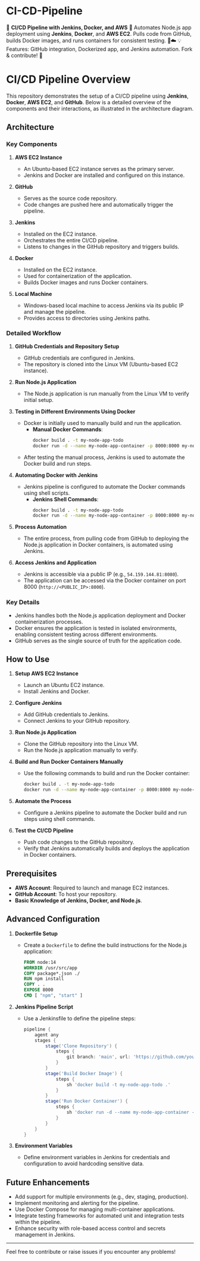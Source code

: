 # CI-CD-Pipeline
🚀 **CI/CD Pipeline with Jenkins, Docker, and AWS** 🐳   Automates Node.js app deployment using **Jenkins**, **Docker**, and **AWS EC2**. Pulls code from GitHub, builds Docker images, and runs containers for consistent testing. 🤖☁️   💡 Features: GitHub integration, Dockerized app, and Jenkins automation. Fork &amp; contribute! 🔧

# CI/CD Pipeline Overview

This repository demonstrates the setup of a CI/CD pipeline using **Jenkins**, **Docker**, **AWS EC2**, and **GitHub**. Below is a detailed overview of the components and their interactions, as illustrated in the architecture diagram.

## Architecture

### Key Components

1. **AWS EC2 Instance**
   - An Ubuntu-based EC2 instance serves as the primary server.
   - Jenkins and Docker are installed and configured on this instance.

2. **GitHub**
   - Serves as the source code repository.
   - Code changes are pushed here and automatically trigger the pipeline.

3. **Jenkins**
   - Installed on the EC2 instance.
   - Orchestrates the entire CI/CD pipeline.
   - Listens to changes in the GitHub repository and triggers builds.

4. **Docker**
   - Installed on the EC2 instance.
   - Used for containerization of the application.
   - Builds Docker images and runs Docker containers.

5. **Local Machine**
   - Windows-based local machine to access Jenkins via its public IP and manage the pipeline.
   - Provides access to directories using Jenkins paths.

### Detailed Workflow

1. **GitHub Credentials and Repository Setup**
   - GitHub credentials are configured in Jenkins.
   - The repository is cloned into the Linux VM (Ubuntu-based EC2 instance).

2. **Run Node.js Application**
   - The Node.js application is run manually from the Linux VM to verify initial setup.

3. **Testing in Different Environments Using Docker**
   - Docker is initially used to manually build and run the application.
     - **Manual Docker Commands**:
       ```bash
       docker build . -t my-node-app-todo
       docker run -d --name my-node-app-container -p 8000:8000 my-node-app-todo
       ```
   - After testing the manual process, Jenkins is used to automate the Docker build and run steps.

4. **Automating Docker with Jenkins**
   - Jenkins pipeline is configured to automate the Docker commands using shell scripts.
     - **Jenkins Shell Commands**:
       ```bash
       docker build . -t my-node-app-todo
       docker run -d --name my-node-app-container -p 8000:8000 my-node-app-todo
       ```

5. **Process Automation**
   - The entire process, from pulling code from GitHub to deploying the Node.js application in Docker containers, is automated using Jenkins.

6. **Access Jenkins and Application**
   - Jenkins is accessible via a public IP (e.g., `54.159.144.81:8080`).
   - The application can be accessed via the Docker container on port 8000 (`http://<PUBLIC_IP>:8000`).

### Key Details

- Jenkins handles both the Node.js application deployment and Docker containerization processes.
- Docker ensures the application is tested in isolated environments, enabling consistent testing across different environments.
- GitHub serves as the single source of truth for the application code.

## How to Use

1. **Setup AWS EC2 Instance**
   - Launch an Ubuntu EC2 instance.
   - Install Jenkins and Docker.

2. **Configure Jenkins**
   - Add GitHub credentials to Jenkins.
   - Connect Jenkins to your GitHub repository.

3. **Run Node.js Application**
   - Clone the GitHub repository into the Linux VM.
   - Run the Node.js application manually to verify.

4. **Build and Run Docker Containers Manually**
   - Use the following commands to build and run the Docker container:
     ```bash
     docker build . -t my-node-app-todo
     docker run -d --name my-node-app-container -p 8000:8000 my-node-app-todo
     ```

5. **Automate the Process**
   - Configure a Jenkins pipeline to automate the Docker build and run steps using shell commands.

6. **Test the CI/CD Pipeline**
   - Push code changes to the GitHub repository.
   - Verify that Jenkins automatically builds and deploys the application in Docker containers.

## Prerequisites

- **AWS Account**: Required to launch and manage EC2 instances.
- **GitHub Account**: To host your repository.
- **Basic Knowledge of Jenkins, Docker, and Node.js**.

## Advanced Configuration

1. **Dockerfile Setup**
   - Create a `Dockerfile` to define the build instructions for the Node.js application:
     ```dockerfile
     FROM node:14
     WORKDIR /usr/src/app
     COPY package*.json ./
     RUN npm install
     COPY . .
     EXPOSE 8000
     CMD [ "npm", "start" ]
     ```

2. **Jenkins Pipeline Script**
   - Use a Jenkinsfile to define the pipeline steps:
     ```groovy
     pipeline {
         agent any
         stages {
             stage('Clone Repository') {
                 steps {
                     git branch: 'main', url: 'https://github.com/your-repo.git'
                 }
             }
             stage('Build Docker Image') {
                 steps {
                     sh 'docker build -t my-node-app-todo .'
                 }
             }
             stage('Run Docker Container') {
                 steps {
                     sh 'docker run -d --name my-node-app-container -p 8000:8000 my-node-app-todo'
                 }
             }
         }
     }
     ```

3. **Environment Variables**
   - Define environment variables in Jenkins for credentials and configuration to avoid hardcoding sensitive data.

## Future Enhancements

- Add support for multiple environments (e.g., dev, staging, production).
- Implement monitoring and alerting for the pipeline.
- Use Docker Compose for managing multi-container applications.
- Integrate testing frameworks for automated unit and integration tests within the pipeline.
- Enhance security with role-based access control and secrets management in Jenkins.

---

Feel free to contribute or raise issues if you encounter any problems!

